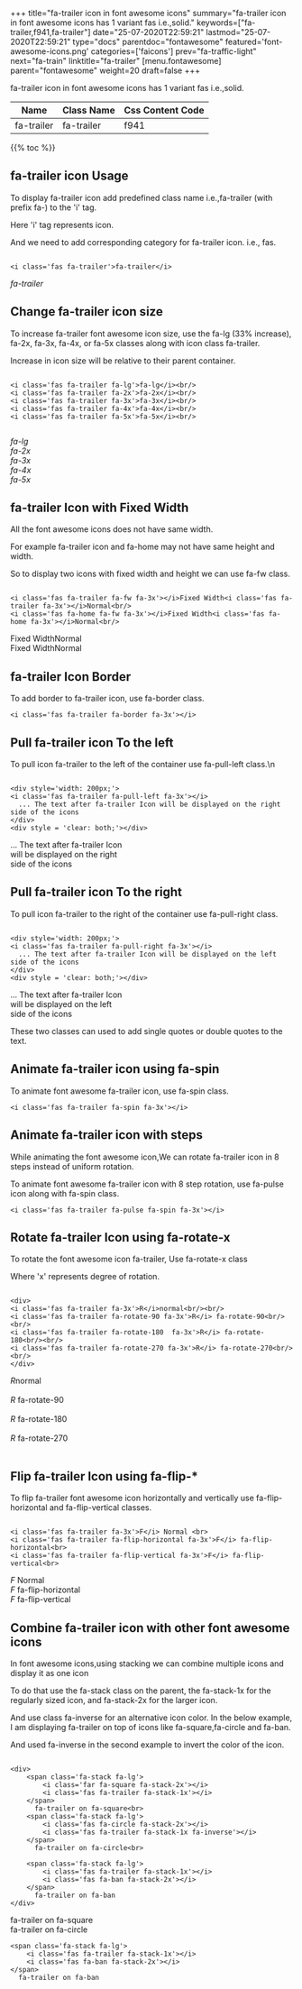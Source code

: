 +++
title="fa-trailer icon in font awesome icons"
summary="fa-trailer icon in font awesome icons has 1 variant fas i.e.,solid."
keywords=["fa-trailer,f941,fa-trailer"]
date="25-07-2020T22:59:21"
lastmod="25-07-2020T22:59:21"
type="docs"
parentdoc="fontawesome"
featured='font-awesome-icons.png'
categories=['faicons']
prev="fa-traffic-light"
next="fa-train"
linktitle="fa-trailer"
[menu.fontawesome]
parent="fontawesome"
weight=20
draft=false
+++


fa-trailer icon in font awesome icons has 1 variant fas i.e.,solid.

<div class='table-responsive'><table class='table'><thead><tr><th>Name</th><th>Class Name</th><th>Css Content Code</th></tr></thead><tbody><tr><td>fa-trailer</td><td>fa-trailer</td><td>f941</td></tr></tbody></table></div>


{{% toc %}}


## fa-trailer icon Usage

To display fa-trailer icon add predefined class name i.e.,fa-trailer (with prefix fa-) to the 'i' tag.

Here 'i' tag represents icon.

And we need to add corresponding category for fa-trailer icon. i.e., fas.


```

<i class='fas fa-trailer'>fa-trailer</i>
```

<i class='fas fa-trailer'>fa-trailer</i>




## Change fa-trailer icon size
To increase fa-trailer font awesome icon size, use the fa-lg (33% increase), fa-2x, fa-3x, fa-4x, or fa-5x classes along with icon class fa-trailer.

Increase in icon size will be relative to their parent container. 

```

<i class='fas fa-trailer fa-lg'>fa-lg</i><br/>
<i class='fas fa-trailer fa-2x'>fa-2x</i><br/>
<i class='fas fa-trailer fa-3x'>fa-3x</i><br/>
<i class='fas fa-trailer fa-4x'>fa-4x</i><br/>
<i class='fas fa-trailer fa-5x'>fa-5x</i><br/>
            
```

<i class='fas fa-trailer fa-lg'>fa-lg</i><br/>
<i class='fas fa-trailer fa-2x'>fa-2x</i><br/>
<i class='fas fa-trailer fa-3x'>fa-3x</i><br/>
<i class='fas fa-trailer fa-4x'>fa-4x</i><br/>
<i class='fas fa-trailer fa-5x'>fa-5x</i><br/>
            



## fa-trailer Icon with Fixed Width 

All the font awesome icons does not have same width.

For example fa-trailer icon and fa-home may not have same height and width.

So to display two icons with fixed width and height we can use fa-fw class.


```

<i class='fas fa-trailer fa-fw fa-3x'></i>Fixed Width<i class='fas fa-trailer fa-3x'></i>Normal<br/>
<i class='fas fa-home fa-fw fa-3x'></i>Fixed Width<i class='fas fa-home fa-3x'></i>Normal<br/>
```

<i class='fas fa-trailer fa-fw fa-3x'></i>Fixed Width<i class='fas fa-trailer fa-3x'></i>Normal<br/>
<i class='fas fa-home fa-fw fa-3x'></i>Fixed Width<i class='fas fa-home fa-3x'></i>Normal<br/>



## fa-trailer Icon Border 

To add border to fa-trailer icon, use fa-border class.


```
<i class='fas fa-trailer fa-border fa-3x'></i>

```
<i class='fas fa-trailer fa-border fa-3x'></i>





## Pull fa-trailer icon To the left

To pull icon fa-trailer to the left of the container use fa-pull-left class.\n

```

<div style='width: 200px;'>
<i class='fas fa-trailer fa-pull-left fa-3x'></i>
  ... The text after fa-trailer Icon will be displayed on the right side of the icons
</div>
<div style = 'clear: both;'></div>
```

<div style='width: 200px;'>
<i class='fas fa-trailer fa-pull-left fa-3x'></i>
  ... The text after fa-trailer Icon will be displayed on the right side of the icons
</div>
<div style = 'clear: both;'></div>




## Pull fa-trailer icon To the right
To pull icon fa-trailer to the right of the container use fa-pull-right class.

```

<div style='width: 200px;'>
<i class='fas fa-trailer fa-pull-right fa-3x'></i>
  ... The text after fa-trailer Icon will be displayed on the left side of the icons
</div>
<div style = 'clear: both;'></div>
```

<div style='width: 200px;'>
<i class='fas fa-trailer fa-pull-right fa-3x'></i>
  ... The text after fa-trailer Icon will be displayed on the left side of the icons
</div>
<div style = 'clear: both;'></div>

These two classes can used to add single quotes or double quotes to the text.


## Animate fa-trailer icon using fa-spin
To animate font awesome fa-trailer icon, use fa-spin class.

```
<i class='fas fa-trailer fa-spin fa-3x'></i>
```
<i class='fas fa-trailer fa-spin fa-3x'></i>




## Animate fa-trailer icon with steps
While animating the font awesome icon,We can rotate fa-trailer icon in 8 steps instead of uniform rotation.

To animate font awesome fa-trailer icon with 8 step rotation, use fa-pulse icon along with fa-spin class.


```
<i class='fas fa-trailer fa-pulse fa-spin fa-3x'></i>

```
<i class='fas fa-trailer fa-pulse fa-spin fa-3x'></i>





## Rotate fa-trailer Icon using fa-rotate-x
To rotate the font awesome icon fa-trailer, Use fa-rotate-x class

Where 'x' represents degree of rotation.


```

<div>
<i class='fas fa-trailer fa-3x'>R</i>normal<br/><br/>
<i class='fas fa-trailer fa-rotate-90 fa-3x'>R</i> fa-rotate-90<br/><br/> 
<i class='fas fa-trailer fa-rotate-180  fa-3x'>R</i> fa-rotate-180<br/><br/> 
<i class='fas fa-trailer fa-rotate-270 fa-3x'>R</i> fa-rotate-270<br/><br/>
</div>
```

<div>
<i class='fas fa-trailer fa-3x'>R</i>normal<br/><br/>
<i class='fas fa-trailer fa-rotate-90 fa-3x'>R</i> fa-rotate-90<br/><br/> 
<i class='fas fa-trailer fa-rotate-180  fa-3x'>R</i> fa-rotate-180<br/><br/> 
<i class='fas fa-trailer fa-rotate-270 fa-3x'>R</i> fa-rotate-270<br/><br/>
</div>




## Flip fa-trailer Icon using fa-flip-*
To flip fa-trailer font awesome icon horizontally and vertically use fa-flip-horizontal and fa-flip-vertical classes. 

```

<i class='fas fa-trailer fa-3x'>F</i> Normal <br>
<i class='fas fa-trailer fa-flip-horizontal fa-3x'>F</i> fa-flip-horizontal<br>
<i class='fas fa-trailer fa-flip-vertical fa-3x'>F</i> fa-flip-vertical<br>
```

<i class='fas fa-trailer fa-3x'>F</i> Normal <br>
<i class='fas fa-trailer fa-flip-horizontal fa-3x'>F</i> fa-flip-horizontal<br>
<i class='fas fa-trailer fa-flip-vertical fa-3x'>F</i> fa-flip-vertical<br>




## Combine fa-trailer icon with other font awesome icons
In font awesome icons,using stacking we can combine multiple icons and display it as one icon 

To do that use the fa-stack class on the parent, the fa-stack-1x for the regularly sized icon, and fa-stack-2x for the larger icon.

And use class fa-inverse for an alternative icon color. 
In the below example, I am displaying fa-trailer on top of icons like fa-square,fa-circle and fa-ban.

And used fa-inverse in the second example to invert the color of the icon.

```

<div>
    <span class='fa-stack fa-lg'>
        <i class='far fa-square fa-stack-2x'></i>
        <i class='fas fa-trailer fa-stack-1x'></i>
    </span>
      fa-trailer on fa-square<br>
    <span class='fa-stack fa-lg'>
        <i class='fas fa-circle fa-stack-2x'></i>
        <i class='fas fa-trailer fa-stack-1x fa-inverse'></i>
    </span>
      fa-trailer on fa-circle<br>

    <span class='fa-stack fa-lg'>
        <i class='fas fa-trailer fa-stack-1x'></i>
        <i class='fas fa-ban fa-stack-2x'></i>
    </span>
      fa-trailer on fa-ban
</div>
```

<div>
    <span class='fa-stack fa-lg'>
        <i class='far fa-square fa-stack-2x'></i>
        <i class='fas fa-trailer fa-stack-1x'></i>
    </span>
      fa-trailer on fa-square<br>
    <span class='fa-stack fa-lg'>
        <i class='fas fa-circle fa-stack-2x'></i>
        <i class='fas fa-trailer fa-stack-1x fa-inverse'></i>
    </span>
      fa-trailer on fa-circle<br>

    <span class='fa-stack fa-lg'>
        <i class='fas fa-trailer fa-stack-1x'></i>
        <i class='fas fa-ban fa-stack-2x'></i>
    </span>
      fa-trailer on fa-ban
</div>






